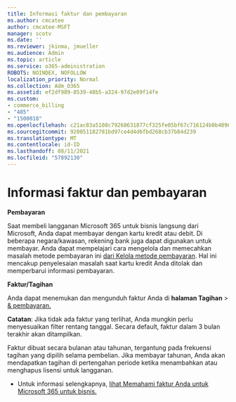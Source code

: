 ```yaml
---
title: Informasi faktur dan pembayaran
ms.author: cmcatee
author: cmcatee-MSFT
manager: scotv
ms.date: ''
ms.reviewer: jkinma, jmueller
ms.audience: Admin
ms.topic: article
ms.service: o365-administration
ROBOTS: NOINDEX, NOFOLLOW
localization_priority: Normal
ms.collection: Adm_O365
ms.assetid: ef2df989-8539-48b5-a324-97d2e09f14fe
ms.custom:
- commerce_billing
- "485"
- "1500018"
ms.openlocfilehash: c21ac83a5108c79268631877cf325fe05bf67c716124b0b4896665395c03178b
ms.sourcegitcommit: 920051182781bd97ce4d4d6fbd268cb37b84d239
ms.translationtype: MT
ms.contentlocale: id-ID
ms.lasthandoff: 08/11/2021
ms.locfileid: "57892130"
---
```

# <a name="invoice-and-payment-information"></a>Informasi faktur dan pembayaran

**Pembayaran**

Saat membeli langganan Microsoft 365 untuk bisnis langsung dari Microsoft, Anda dapat membayar dengan kartu kredit atau debit.  Di beberapa negara/kawasan, rekening bank juga dapat digunakan untuk membayar.  Anda dapat mempelajari cara mengelola dan memecahkan masalah metode pembayaran ini [dari Kelola metode pembayaran](https://docs.microsoft.com/microsoft-365/commerce/billing-and-payments/manage-payment-methods). Hal ini mencakup penyelesaian masalah saat kartu kredit Anda ditolak dan memperbarui informasi pembayaran.

**Faktur/Tagihan**

Anda dapat menemukan dan mengunduh faktur Anda di **halaman Tagihan**  >  [& pembayaran.](https://go.microsoft.com/fwlink/p/?linkid=848039)  

**Catatan**: Jika tidak ada faktur yang terlihat, Anda mungkin perlu menyesuaikan filter rentang tanggal.  Secara default, faktur dalam 3 bulan terakhir akan ditampilkan.

Faktur dibuat secara bulanan atau tahunan, tergantung pada frekuensi tagihan yang dipilih selama pembelian.  Jika membayar tahunan, Anda akan mendapatkan tagihan di pertengahan periode ketika menambahkan atau menghapus lisensi untuk langganan.

- Untuk informasi selengkapnya, [lihat Memahami faktur Anda untuk Microsoft 365 untuk bisnis.](https://docs.microsoft.com/microsoft-365/commerce/billing-and-payments/understand-your-invoice2)